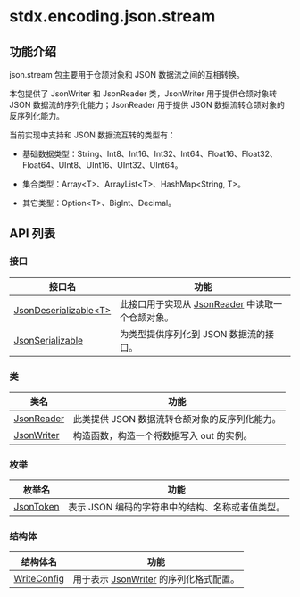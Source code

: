 # stdx.encoding.json.stream

## 功能介绍

json.stream 包主要用于仓颉对象和 JSON 数据流之间的互相转换。

本包提供了 JsonWriter 和 JsonReader 类，JsonWriter 用于提供仓颉对象转 JSON 数据流的序列化能力；JsonReader 用于提供 JSON 数据流转仓颉对象的反序列化能力。

当前实现中支持和 JSON 数据流互转的类型有：

- 基础数据类型：String、Int8、Int16、Int32、Int64、Float16、Float32、Float64、UInt8、UInt16、UInt32、UInt64。

- 集合类型：Array\<T>、ArrayList\<T>、HashMap\<String, T>。

- 其它类型：Option\<T>、BigInt、Decimal。

## API 列表

### 接口

| 接口名 | 功能 |
|-------| ------|
|[JsonDeserializable\<T>](./json_stream_package_api/encoding_json_stream_package_interfaces.md#interface-jsondeserializablet)| 此接口用于实现从 [JsonReader](./json_stream_package_api/encoding_json_stream_package_classes.md#class-jsonreader) 中读取一个仓颉对象。 |
|[JsonSerializable](./json_stream_package_api/encoding_json_stream_package_interfaces.md#interface-jsonserializable)| 为类型提供序列化到 JSON 数据流的接口。 |

### 类

|  类名 | 功能  |
| ------------ | ------------ |
| [JsonReader](./json_stream_package_api/encoding_json_stream_package_classes.md#class-jsonreader) | 此类提供 JSON 数据流转仓颉对象的反序列化能力。 |
| [JsonWriter](./json_stream_package_api/encoding_json_stream_package_classes.md#class-jsonwriter) | 构造函数，构造一个将数据写入 out 的实例。 |

### 枚举

|  枚举名 | 功能  |
| ------------ | ------------ |
| [JsonToken](./json_stream_package_api/encoding_json_stream_package_enums.md#enum-jsontoken) | 表示 JSON 编码的字符串中的结构、名称或者值类型。 |

### 结构体

|            结构体名          |           功能           |
| --------------------------- | ------------------------ |
| [WriteConfig](./json_stream_package_api/encoding_json_stream_package_structs.md#struct-writeconfig) | 用于表示 [JsonWriter](./json_stream_package_api/encoding_json_stream_package_classes.md#class-jsonwriter) 的序列化格式配置。 |
